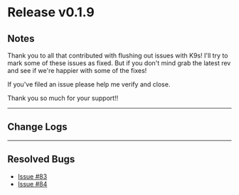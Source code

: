 # Release v0.1.9

## Notes

Thank you to all that contributed with flushing out issues with K9s! I'll try
to mark some of these issues as fixed. But if you don't mind grab the latest
rev and see if we're happier with some of the fixes!

If you've filed an issue please help me verify and close.

Thank you so much for your support!!

---

## Change Logs

---

## Resolved Bugs

* [Issue #83](https://github.com/zloom/k9s/issues/83)
* [Issue #84](https://github.com/zloom/k9s/issues/84)
